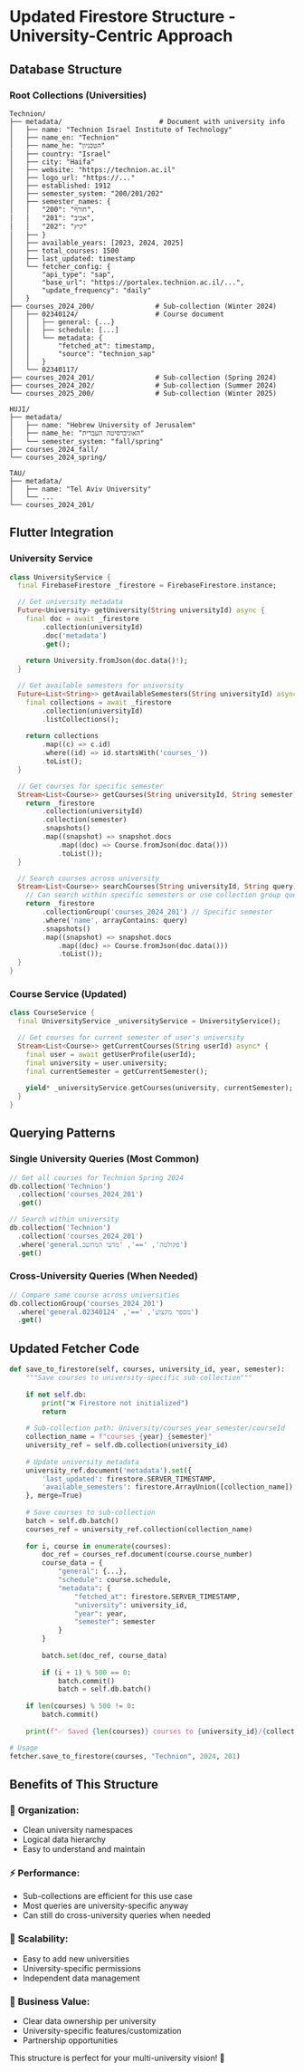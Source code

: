 # Updated Firestore Structure - University-Centric Approach

## Database Structure

### Root Collections (Universities)
```
Technion/
├── metadata/                        # Document with university info
│   ├── name: "Technion Israel Institute of Technology"
│   ├── name_en: "Technion"
│   ├── name_he: "הטכניון"
│   ├── country: "Israel"
│   ├── city: "Haifa"
│   ├── website: "https://technion.ac.il"
│   ├── logo_url: "https://..."
│   ├── established: 1912
│   ├── semester_system: "200/201/202"
│   ├── semester_names: {
│   │   "200": "חורף",
│   │   "201": "אביב", 
│   │   "202": "קיץ"
│   ├── }
│   ├── available_years: [2023, 2024, 2025]
│   ├── total_courses: 1500
│   ├── last_updated: timestamp
│   └── fetcher_config: {
│       "api_type": "sap",
│       "base_url": "https://portalex.technion.ac.il/...",
│       "update_frequency": "daily"
│   }
├── courses_2024_200/               # Sub-collection (Winter 2024)
│   ├── 02340124/                   # Course document
│   │   ├── general: {...}
│   │   ├── schedule: [...]
│   │   └── metadata: {
│   │       "fetched_at": timestamp,
│   │       "source": "technion_sap"
│   │   }
│   └── 02340117/
├── courses_2024_201/               # Sub-collection (Spring 2024)
├── courses_2024_202/               # Sub-collection (Summer 2024)
└── courses_2025_200/               # Sub-collection (Winter 2025)

HUJI/
├── metadata/
│   ├── name: "Hebrew University of Jerusalem"
│   ├── name_he: "האוניברסיטה העברית"
│   └── semester_system: "fall/spring"
├── courses_2024_fall/
└── courses_2024_spring/

TAU/
├── metadata/
│   ├── name: "Tel Aviv University"
│   └── ...
└── courses_2024_201/
```

## Flutter Integration

### University Service
```dart
class UniversityService {
  final FirebaseFirestore _firestore = FirebaseFirestore.instance;

  // Get university metadata
  Future<University> getUniversity(String universityId) async {
    final doc = await _firestore
        .collection(universityId)
        .doc('metadata')
        .get();
    
    return University.fromJson(doc.data()!);
  }

  // Get available semesters for university
  Future<List<String>> getAvailableSemesters(String universityId) async {
    final collections = await _firestore
        .collection(universityId)
        .listCollections();
    
    return collections
        .map((c) => c.id)
        .where((id) => id.startsWith('courses_'))
        .toList();
  }

  // Get courses for specific semester
  Stream<List<Course>> getCourses(String universityId, String semester) {
    return _firestore
        .collection(universityId)
        .collection(semester)
        .snapshots()
        .map((snapshot) => snapshot.docs
            .map((doc) => Course.fromJson(doc.data()))
            .toList());
  }

  // Search courses across university
  Stream<List<Course>> searchCourses(String universityId, String query) {
    // Can search within specific semesters or use collection group queries
    return _firestore
        .collectionGroup('courses_2024_201') // Specific semester
        .where('name', arrayContains: query)
        .snapshots()
        .map((snapshot) => snapshot.docs
            .map((doc) => Course.fromJson(doc.data()))
            .toList());
  }
}
```

### Course Service (Updated)
```dart
class CourseService {
  final UniversityService _universityService = UniversityService();

  // Get courses for current semester of user's university
  Stream<List<Course>> getCurrentCourses(String userId) async* {
    final user = await getUserProfile(userId);
    final university = user.university;
    final currentSemester = getCurrentSemester();
    
    yield* _universityService.getCourses(university, currentSemester);
  }
}
```

## Querying Patterns

### Single University Queries (Most Common)
```dart
// Get all courses for Technion Spring 2024
db.collection('Technion')
  .collection('courses_2024_201')
  .get()

// Search within university
db.collection('Technion')
  .collection('courses_2024_201')
  .where('general.פקולטה', '==', 'מדעי המחשב')
  .get()
```

### Cross-University Queries (When Needed)
```dart
// Compare same course across universities
db.collectionGroup('courses_2024_201')
  .where('general.מספר מקצוע', '==', '02340124')
  .get()
```

## Updated Fetcher Code

```python
def save_to_firestore(self, courses, university_id, year, semester):
    """Save courses to university-specific sub-collection"""
    
    if not self.db:
        print("❌ Firestore not initialized")
        return
    
    # Sub-collection path: University/courses_year_semester/courseId
    collection_name = f"courses_{year}_{semester}"
    university_ref = self.db.collection(university_id)
    
    # Update university metadata
    university_ref.document('metadata').set({
        'last_updated': firestore.SERVER_TIMESTAMP,
        'available_semesters': firestore.ArrayUnion([collection_name])
    }, merge=True)
    
    # Save courses to sub-collection
    batch = self.db.batch()
    courses_ref = university_ref.collection(collection_name)
    
    for i, course in enumerate(courses):
        doc_ref = courses_ref.document(course.course_number)
        course_data = {
            "general": {...},
            "schedule": course.schedule,
            "metadata": {
                "fetched_at": firestore.SERVER_TIMESTAMP,
                "university": university_id,
                "year": year,
                "semester": semester
            }
        }
        
        batch.set(doc_ref, course_data)
        
        if (i + 1) % 500 == 0:
            batch.commit()
            batch = self.db.batch()
    
    if len(courses) % 500 != 0:
        batch.commit()
    
    print(f"✅ Saved {len(courses)} courses to {university_id}/{collection_name}")

# Usage
fetcher.save_to_firestore(courses, "Technion", 2024, 201)
```

## Benefits of This Structure

### 🎯 **Organization:**
- Clean university namespaces
- Logical data hierarchy
- Easy to understand and maintain

### ⚡ **Performance:**
- Sub-collections are efficient for this use case
- Most queries are university-specific anyway
- Can still do cross-university queries when needed

### 🚀 **Scalability:**
- Easy to add new universities
- University-specific permissions
- Independent data management

### 💼 **Business Value:**
- Clear data ownership per university
- University-specific features/customization
- Partnership opportunities

This structure is perfect for your multi-university vision! 🎯
